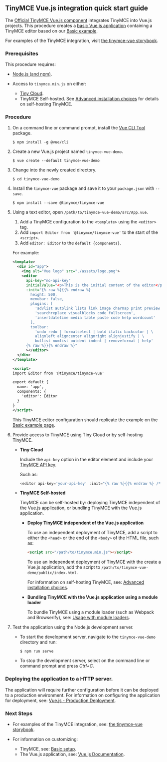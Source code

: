 ## TinyMCE Vue.js integration quick start guide

The [Official TinyMCE Vue.js component](https://github.com/tinymce/tinymce-vue) integrates TinyMCE into Vue.js projects.
This procedure creates a [basic Vue.js application](https://cli.vuejs.org/guide/creating-a-project.html#vue-create) containing a TinyMCE editor based on our [Basic example]({{site.baseurl}}/docs/demo/basic-example/).

For examples of the TinyMCE integration, visit [the tinymce-vue storybook](https://tinymce.github.io/tinymce-vue/).

### Prerequisites

This procedure requires:
* [Node.js (and npm)](https://nodejs.org/).
* Access to `tinymce.min.js` on either:

    * [Tiny Cloud]({{site.baseurl}}/cloud-deployment-guide/editor-and-features/).
    * TinyMCE Self-hosted. See [Advanced installation choices]({{site.baseurl}}/general-configuration-guide/advanced-install/) for details on self-hosting TinyMCE.

### Procedure

1. On a command line or command prompt, install the [Vue CLI Tool](https://cli.vuejs.org/#getting-started) package.

    ```
    $ npm install -g @vue/cli
    ```
2. Create a new Vue.js project named `tinymce-vue-demo`.

    ```
    $ vue create --default tinymce-vue-demo
    ```
3. Change into the newly created directory.

    ```
    $ cd tinymce-vue-demo
    ```
4. Install the `tinymce-vue` package and save it to your `package.json` with `--save`.

    ```
    $ npm install --save @tinymce/tinymce-vue
    ```
5. Using a text editor, open `/path/to/tinymce-vue-demo/src/App.vue`.

    1. Add a TinyMCE configuration to the `<template>` using the `<editor>` tag.
    2. Add `import Editor from '@tinymce/tinymce-vue'` to the start of the `<script>`.
    3. Add `editor: Editor` to the `default {components}`.

    For example:

    ```xml
    <template>
      <div id="app">
        <img alt="Vue logo" src="./assets/logo.png">
        <editor
          api-key="no-api-key"
          initialValue="<p>This is the initial content of the editor</p>"
          :init="{% raw %}{{% endraw %}
            height: 500,
            menubar: false,
            plugins: [
              'advlist autolink lists link image charmap print preview anchor',
              'searchreplace visualblocks code fullscreen',
              'insertdatetime media table paste code help wordcount'
            ],
            toolbar:
              'undo redo | formatselect | bold italic backcolor | \
              alignleft aligncenter alignright alignjustify | \
              bullist numlist outdent indent | removeformat | help'
          {% raw %}}{% endraw %}"
          ></editor>
      </div>
    </template>

    <script>
    import Editor from '@tinymce/tinymce-vue'

    export default {
      name: 'app',
      components: {
        'editor': Editor
      }
    }
    </script>
    ```
    This TinyMCE editor configuration should replicate the example on the [Basic example page]({{site.baseurl}}/demo/basic-example/).
6. Provide access to TinyMCE using Tiny Cloud or by self-hosting TinyMCE.

    * **Tiny Cloud**

        Include the `api-key` option in the editor element and include your [TinyMCE API key]({{site.shared_baseurl}}/signup/).

        Such as:

        ```js
        <editor api-key='your-api-key' :init="{% raw %}{{% endraw %} /* your other settings */ {% raw %}}{% endraw %}" />
        ```

    * **TinyMCE Self-hosted**

      TinyMCE can be self-hosted by: deploying TinyMCE independent of the Vue.js application, or bundling TinyMCE with the Vue.js application.

      * **Deploy TinyMCE independent of the Vue.js application**

        To use an independent deployment of TinyMCE, add a script to either the `<head>` or the end of the `<body>` of the HTML file, such as:
        ```html
        <script src="/path/to/tinymce.min.js"></script>
        ```

        To use an independent deployment of TinyMCE with the create a Vue.js application, add the script to `/path/to/tinymce-vue-demo/public/index.html`.

        For information on self-hosting TinyMCE, see: [Advanced installation choices]({{site.baseurl}}/general-configuration-guide/advanced-install/).

      * **Bundling TinyMCE with the Vue.js application using a module loader**

          To bundle TinyMCE using a module loader (such as Webpack and Browserify), see: [Usage with module loaders]({{site.baseurl}}/advanced/usage-with-module-loaders/).

7. Test the application using the Node.js development server.
    * To start the development server, navigate to the `tinymce-vue-demo` directory and run:

        ```
        $ npm run serve
        ```

    * To stop the development server, select on the command line or command prompt and press _Ctrl+C_.

### Deploying the application to a HTTP server.
The application will require further configuration before it can be deployed to a production environment. For information on configuring the application for deployment, see: [Vue.js - Production Deployment](https://vuejs.org/v2/guide/deployment.html).

### Next Steps

* For examples of the TinyMCE integration, see: [the tinymce-vue storybook](https://tinymce.github.io/tinymce-vue/).
* For information on customizing:

    * TinyMCE, see: [Basic setup]({{site.baseurl}}/general-configuration-guide/basic-setup/).
    * The Vue.js application, see: [Vue.js Documentation](https://vuejs.org/v2/guide/).